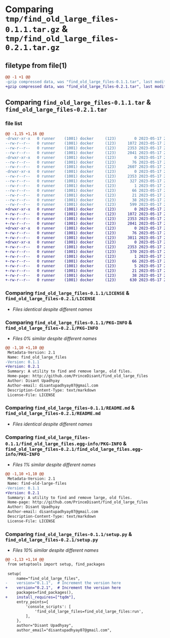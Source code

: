 # Comparing `tmp/find_old_large_files-0.1.1.tar.gz` & `tmp/find_old_large_files-0.2.1.tar.gz`

## filetype from file(1)

```diff
@@ -1 +1 @@
-gzip compressed data, was "find_old_large_files-0.1.1.tar", last modified: Wed May 17 20:59:08 2023, max compression
+gzip compressed data, was "find_old_large_files-0.2.1.tar", last modified: Wed May 17 21:27:02 2023, max compression
```

## Comparing `find_old_large_files-0.1.1.tar` & `find_old_large_files-0.2.1.tar`

### file list

```diff
@@ -1,15 +1,16 @@
-drwxr-xr-x   0 runner    (1001) docker     (123)        0 2023-05-17 20:59:08.439686 find_old_large_files-0.1.1/
--rw-r--r--   0 runner    (1001) docker     (123)     1072 2023-05-17 20:58:51.000000 find_old_large_files-0.1.1/LICENSE
--rw-r--r--   0 runner    (1001) docker     (123)     2353 2023-05-17 20:59:08.439686 find_old_large_files-0.1.1/PKG-INFO
--rw-r--r--   0 runner    (1001) docker     (123)     2041 2023-05-17 20:58:51.000000 find_old_large_files-0.1.1/README.md
-drwxr-xr-x   0 runner    (1001) docker     (123)        0 2023-05-17 20:59:08.439686 find_old_large_files-0.1.1/find_old_large_files/
--rw-r--r--   0 runner    (1001) docker     (123)       76 2023-05-17 20:58:51.000000 find_old_large_files-0.1.1/find_old_large_files/__init__.py
--rw-r--r--   0 runner    (1001) docker     (123)     2607 2023-05-17 20:58:51.000000 find_old_large_files-0.1.1/find_old_large_files/find_old_large_files.py
-drwxr-xr-x   0 runner    (1001) docker     (123)        0 2023-05-17 20:59:08.439686 find_old_large_files-0.1.1/find_old_large_files.egg-info/
--rw-r--r--   0 runner    (1001) docker     (123)     2353 2023-05-17 20:59:08.000000 find_old_large_files-0.1.1/find_old_large_files.egg-info/PKG-INFO
--rw-r--r--   0 runner    (1001) docker     (123)      327 2023-05-17 20:59:08.000000 find_old_large_files-0.1.1/find_old_large_files.egg-info/SOURCES.txt
--rw-r--r--   0 runner    (1001) docker     (123)        1 2023-05-17 20:59:08.000000 find_old_large_files-0.1.1/find_old_large_files.egg-info/dependency_links.txt
--rw-r--r--   0 runner    (1001) docker     (123)       66 2023-05-17 20:59:08.000000 find_old_large_files-0.1.1/find_old_large_files.egg-info/entry_points.txt
--rw-r--r--   0 runner    (1001) docker     (123)       21 2023-05-17 20:59:08.000000 find_old_large_files-0.1.1/find_old_large_files.egg-info/top_level.txt
--rw-r--r--   0 runner    (1001) docker     (123)       38 2023-05-17 20:59:08.439686 find_old_large_files-0.1.1/setup.cfg
--rw-r--r--   0 runner    (1001) docker     (123)      599 2023-05-17 20:58:51.000000 find_old_large_files-0.1.1/setup.py
+drwxr-xr-x   0 runner    (1001) docker     (123)        0 2023-05-17 21:27:02.492610 find_old_large_files-0.2.1/
+-rw-r--r--   0 runner    (1001) docker     (123)     1072 2023-05-17 21:26:46.000000 find_old_large_files-0.2.1/LICENSE
+-rw-r--r--   0 runner    (1001) docker     (123)     2353 2023-05-17 21:27:02.492610 find_old_large_files-0.2.1/PKG-INFO
+-rw-r--r--   0 runner    (1001) docker     (123)     2041 2023-05-17 21:26:46.000000 find_old_large_files-0.2.1/README.md
+drwxr-xr-x   0 runner    (1001) docker     (123)        0 2023-05-17 21:27:02.492610 find_old_large_files-0.2.1/find_old_large_files/
+-rw-r--r--   0 runner    (1001) docker     (123)       76 2023-05-17 21:26:46.000000 find_old_large_files-0.2.1/find_old_large_files/__init__.py
+-rw-r--r--   0 runner    (1001) docker     (123)     3011 2023-05-17 21:26:46.000000 find_old_large_files-0.2.1/find_old_large_files/find_old_large_files.py
+drwxr-xr-x   0 runner    (1001) docker     (123)        0 2023-05-17 21:27:02.492610 find_old_large_files-0.2.1/find_old_large_files.egg-info/
+-rw-r--r--   0 runner    (1001) docker     (123)     2353 2023-05-17 21:27:02.000000 find_old_large_files-0.2.1/find_old_large_files.egg-info/PKG-INFO
+-rw-r--r--   0 runner    (1001) docker     (123)      370 2023-05-17 21:27:02.000000 find_old_large_files-0.2.1/find_old_large_files.egg-info/SOURCES.txt
+-rw-r--r--   0 runner    (1001) docker     (123)        1 2023-05-17 21:27:02.000000 find_old_large_files-0.2.1/find_old_large_files.egg-info/dependency_links.txt
+-rw-r--r--   0 runner    (1001) docker     (123)       66 2023-05-17 21:27:02.000000 find_old_large_files-0.2.1/find_old_large_files.egg-info/entry_points.txt
+-rw-r--r--   0 runner    (1001) docker     (123)        5 2023-05-17 21:27:02.000000 find_old_large_files-0.2.1/find_old_large_files.egg-info/requires.txt
+-rw-r--r--   0 runner    (1001) docker     (123)       21 2023-05-17 21:27:02.000000 find_old_large_files-0.2.1/find_old_large_files.egg-info/top_level.txt
+-rw-r--r--   0 runner    (1001) docker     (123)       38 2023-05-17 21:27:02.492610 find_old_large_files-0.2.1/setup.cfg
+-rw-r--r--   0 runner    (1001) docker     (123)      630 2023-05-17 21:26:46.000000 find_old_large_files-0.2.1/setup.py
```

### Comparing `find_old_large_files-0.1.1/LICENSE` & `find_old_large_files-0.2.1/LICENSE`

 * *Files identical despite different names*

### Comparing `find_old_large_files-0.1.1/PKG-INFO` & `find_old_large_files-0.2.1/PKG-INFO`

 * *Files 0% similar despite different names*

```diff
@@ -1,10 +1,10 @@
 Metadata-Version: 2.1
 Name: find_old_large_files
-Version: 0.1.1
+Version: 0.2.1
 Summary: A utility to find and remove large, old files.
 Home-page: http://github.com/PrinceDisant/find_old_large_files
 Author: Disant Upadhyay
 Author-email: disantupadhyay07@gmail.com
 Description-Content-Type: text/markdown
 License-File: LICENSE
```

### Comparing `find_old_large_files-0.1.1/README.md` & `find_old_large_files-0.2.1/README.md`

 * *Files identical despite different names*

### Comparing `find_old_large_files-0.1.1/find_old_large_files.egg-info/PKG-INFO` & `find_old_large_files-0.2.1/find_old_large_files.egg-info/PKG-INFO`

 * *Files 1% similar despite different names*

```diff
@@ -1,10 +1,10 @@
 Metadata-Version: 2.1
 Name: find-old-large-files
-Version: 0.1.1
+Version: 0.2.1
 Summary: A utility to find and remove large, old files.
 Home-page: http://github.com/PrinceDisant/find_old_large_files
 Author: Disant Upadhyay
 Author-email: disantupadhyay07@gmail.com
 Description-Content-Type: text/markdown
 License-File: LICENSE
```

### Comparing `find_old_large_files-0.1.1/setup.py` & `find_old_large_files-0.2.1/setup.py`

 * *Files 10% similar despite different names*

```diff
@@ -1,13 +1,14 @@
 from setuptools import setup, find_packages
 
 setup(
     name="find_old_large_files",
-    version="0.1.1",  # Increment the version here
+    version="0.2.1",  # Increment the version here
     packages=find_packages(),
+    install_requires=["tqdm"],
     entry_points={
         'console_scripts': [
             'find_old_large_files=find_old_large_files:run',
         ],
     },
     author="Disant Upadhyay",
     author_email="disantupadhyay07@gmail.com",
```

